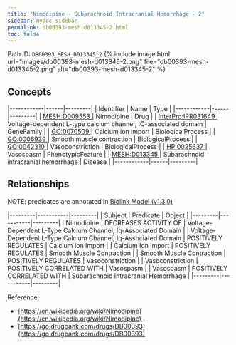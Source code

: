 ```yaml
---
title: "Nimodipine - Subarachnoid Intracranial Hemorrhage - 2"
sidebar: mydoc_sidebar
permalink: db00393-mesh-d013345-2.html
toc: false 
---
```



Path ID: `DB00393_MESH_D013345_2`
{% include image.html url="images/db00393-mesh-d013345-2.png" file="db00393-mesh-d013345-2.png" alt="db00393-mesh-d013345-2" %}

## Concepts

|------------|------|---------|
| Identifier | Name | Type    |
|------------|------|---------|
| <a href="https://identifiers.org/MESH:D009553">MESH:D009553 </a> | Nimodipine | Drug |
| <a href="https://identifiers.org/InterPro:IPR031649">InterPro:IPR031649 </a> | Voltage-dependent L-type calcium channel, IQ-associated domain | GeneFamily |
| <a href="https://identifiers.org/GO:0070509">GO:0070509 </a> | Calcium ion import | BiologicalProcess |
| <a href="https://identifiers.org/GO:0006939">GO:0006939 </a> | Smooth muscle contraction | BiologicalProcess |
| <a href="https://identifiers.org/GO:0042310">GO:0042310 </a> | Vasoconstriction | BiologicalProcess |
| <a href="https://identifiers.org/HP:0025637">HP:0025637 </a> | Vasospasm | PhenotypicFeature |
| <a href="https://identifiers.org/MESH:D013345">MESH:D013345 </a> | Subarachnoid intracranial hemorrhage | Disease |
|------------|------|---------|

## Relationships


NOTE: predicates are annotated in <a href="https://github.com/biolink/biolink-model/releases/tag/v1.3.0">Biolink Model (v1.3.0)</a>

|---------|-----------|---------|
| Subject | Predicate | Object  |
|---------|-----------|---------|
| Nimodipine | DECREASES ACTIVITY OF | Voltage-Dependent L-Type Calcium Channel, Iq-Associated Domain |
| Voltage-Dependent L-Type Calcium Channel, Iq-Associated Domain | POSITIVELY REGULATES | Calcium Ion Import |
| Calcium Ion Import | POSITIVELY REGULATES | Smooth Muscle Contraction |
| Smooth Muscle Contraction | POSITIVELY REGULATES | Vasoconstriction |
| Vasoconstriction | POSITIVELY CORRELATED WITH | Vasospasm |
| Vasospasm | POSITIVELY CORRELATED WITH | Subarachnoid Intracranial Hemorrhage |
|---------|-----------|---------|

Reference: 
  - [https://en.wikipedia.org/wiki/Nimodipine](https://en.wikipedia.org/wiki/Nimodipine)
  - [https://go.drugbank.com/drugs/DB00393](https://go.drugbank.com/drugs/DB00393)
